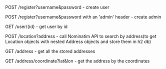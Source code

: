 
POST /register?username&password - create user

POST /register?username&password with an 'admin' header - create admin

GET /user/{id} - get user by id

POST /location?address - call Nominatim API to search by address(to get Location objects with nested Address objects and store them in h2 db)

GET /address - get all the stored addresses

GET /address/coordinate?lat&lon - get the address by the coordinates
